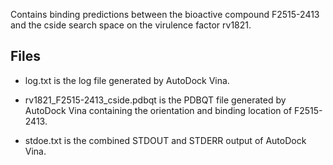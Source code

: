 Contains binding predictions between the bioactive compound F2515-2413 and the cside search space on the virulence factor rv1821.

## Files

- log.txt is the log file generated by AutoDock Vina.

- rv1821_F2515-2413_cside.pdbqt is the PDBQT file generated by AutoDock Vina containing the orientation and binding location of F2515-2413.

- stdoe.txt is the combined STDOUT and STDERR output of AutoDock Vina.

